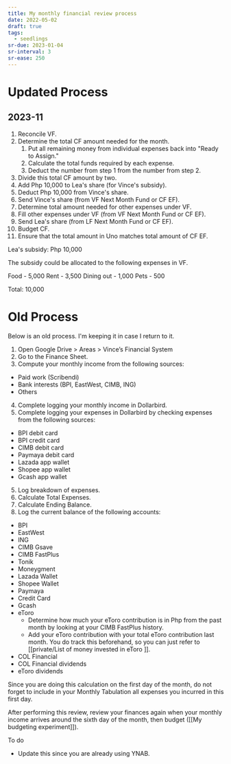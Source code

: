 ```yaml
---
title: My monthly financial review process
date: 2022-05-02
draft: true
tags:
  - seedlings
sr-due: 2023-01-04
sr-interval: 3
sr-ease: 250
---
```

# Updated Process

## 2023-11

1. Reconcile VF.
2. Determine the total CF amount needed for the month.
	1. Put all remaining money from individual expenses back into "Ready to Assign."
	2. Calculate the total funds required by each expense.
	3. Deduct the number from step 1 from the number from step 2.
3. Divide this total CF amount by two.
4. Add Php 10,000 to Lea's share (for Vince's subsidy).
5. Deduct Php 10,000 from Vince's share.
6. Send Vince's share (from VF Next Month Fund or CF EF).
7. Determine total amount needed for other expenses under VF.
8. Fill other expenses under VF (from VF Next Month Fund or CF EF).
9. Send Lea's share (from LF Next Month Fund or CF EF).
10. Budget CF.
11. Ensure that the total amount in Uno matches total amount of CF EF.

Lea's subsidy: Php 10,000

The subsidy could be allocated to the following expenses in VF.

Food - 5,000
Rent - 3,500
Dining out - 1,000
Pets - 500

Total: 10,000

# Old Process

Below is an old process. I'm keeping it in case I return to it.

1. Open Google Drive > Areas > Vince’s Financial System
2. Go to the Finance Sheet.
3. Compute your monthly income from the following sources:
- Paid work (Scribendi)
- Bank interests (BPI, EastWest, CIMB, ING)
- Others
4. Complete logging your monthly income in Dollarbird.
5. Complete logging your expenses in Dollarbird by checking expenses from the following sources:
- BPI debit card
- BPI credit card
- CIMB debit card
- Paymaya debit card
- Lazada app wallet
- Shopee app wallet
- Gcash app wallet
5. Log breakdown of expenses.
6. Calculate Total Expenses.
7. Calculate Ending Balance.
8. Log the current balance of the following accounts:
- BPI
- EastWest
- ING
- CIMB Gsave
- CIMB FastPlus
- Tonik
- Moneygment
- Lazada Wallet
- Shopee Wallet
- Paymaya
- Credit Card
- Gcash
- eToro
   - Determine how much your eToro contribution is in Php from the past month by looking at your CIMB FastPlus history.
   - Add your eToro contribution with your total eToro contribution last month. You do track this beforehand, so you can just refer to [[private/List of money invested in eToro ]].
- COL Financial
- COL Financial dividends
- eToro dividends

Since you are doing this calculation on the first day of the month, do not forget to include in your Monthly Tabulation all expenses you incurred in this first day.

After performing this review, review your finances again when your monthly income arrives around the sixth day of the month, then budget ([[My budgeting experiment]]).

To do
- Update this since you are already using YNAB.